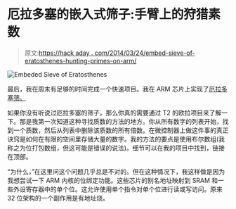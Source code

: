 # 厄拉多塞的嵌入式筛子:手臂上的狩猎素数

> 原文:[https://hack aday . com/2014/03/24/embed-sieve-of-eratosthenes-hunting-primes-on-arm/](https://hackaday.com/2014/03/24/embeded-sieve-of-eratosthenes-hunting-primes-on-arm/)

![Embeded Sieve of Eratosthenes](../Images/10de3121faa230127d443eeffe872611.png)

最后，我在周末有足够的时间完成一个快速项目。我在 ARM 芯片上实现了[厄拉多塞筛。](http://hackaday.io/project/577-Embeded-Sieve-of-Eratosthenes)

如果你没有听说过厄拉多塞的筛子，那么你真的需要通过 T2 的欧拉项目来了解一下。那是我第一次知道这种寻找质数的方法的地方。你从所有数字的列表开始，找到一个质数，然后从列表中删除该质数的所有倍数。在微控制器上做这件事的真正诀窍是如何在有限的空间里存储大量的数字。我的方法的要点是使用布尔数组(我称之为位打包数组，但这可能是错误的说法)。细节可以在我的项目中找到，链接在顶部。

“为什么，”在这里问这个问题几乎总是不对的。但在这种情况下，我这样做是因为我想尝试一下 ARM 内核的位绑定功能。这些芯片的别名地址映射到 SRAM 和一些外设寄存器中的单个位。这允许使用单个指令对单个位进行读或写访问。原来 32 位架构的一个副作用是有地址烧。